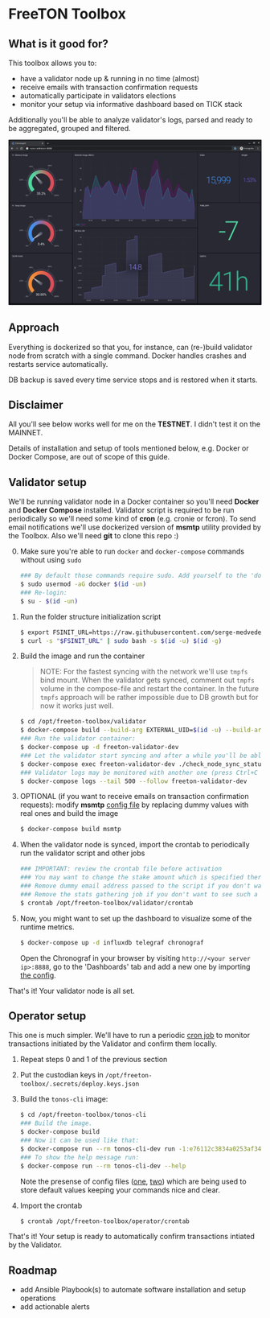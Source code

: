 # FreeTON Toolbox

## What is it good for?

This toolbox allows you to:
- have a validator node up & running in no time (almost)
- receive emails with transaction confirmation requests
- automatically participate in validators elections
- monitor your setup via informative dashboard based on TICK stack

Additionally you'll be able to analyze validator's logs, parsed and ready to be aggregated, grouped and filtered.

![dashboard view](gallery/dashboard-1.png)

## Approach
Everything is dockerized so that you, for instance, can (re-)build validator node from scratch with a single command. Docker handles crashes and restarts service automatically.

DB backup is saved every time service stops and is restored when it starts.

## Disclaimer
All you'll see below works well for me on the __TESTNET__. I didn't test it on the MAINNET.

Details of installation and setup of tools mentioned below, e.g. Docker or Docker Compose, are out of scope of this guide.

## Validator setup
We'll be running validator node in a Docker container so you'll need __Docker__ and __Docker Compose__ installed.
Validator script is required to be run periodically so we'll need some kind of __cron__ (e.g. cronie or fcron).
To send email notifications we'll use dockerized version of __msmtp__ utility provided by the Toolbox.
Also we'll need __git__ to clone this repo :)

0. Make sure you're able to run `docker` and `docker-compose` commands without using `sudo`
    ```bash
    ### By default those commands require sudo. Add yourself to the 'docker' group to change it:
    $ sudo usermod -aG docker $(id -un)
    ### Re-login:
    $ su - $(id -un)
    ```

1. Run the folder structure initialization script
    ```bash
    $ export FSINIT_URL=https://raw.githubusercontent.com/serge-medvedev/freeton-toolbox/master/fsinit.sh
    $ curl -s "$FSINIT_URL" | sudo bash -s $(id -u) $(id -g)
    ```

1. Build the image and run the container

    > NOTE: For the fastest syncing with the network we'll use `tmpfs` bind mount.
    When the validator gets synced, comment out `tmpfs` volume in the compose-file and restart the container.
    In the future `tmpfs` approach will be rather impossible due to DB growth but for now it works just well.

    ```bash
    $ cd /opt/freeton-toolbox/validator
    $ docker-compose build --build-arg EXTERNAL_UID=$(id -u) --build-arg EXTERNAL_GID=$(id -g) freeton-validator-dev
    ### Run the validator container:
    $ docker-compose up -d freeton-validator-dev
    ### Let the validator start syncing and after a while you'll be able to see its status by doing this:
    $ docker-compose exec freeton-validator-dev ./check_node_sync_status.sh
    ### Validator logs may be monitored with another one (press Ctrl+C to exit):
    $ docker-compose logs --tail 500 --follow freeton-validator-dev
    ```

1. OPTIONAL (if you want to receive emails on transaction confirmation requests): modify __msmtp__ [config file](validator/msmtp/msmtprc) by replacing dummy values with real ones and build the image
    ```bash
    $ docker-compose build msmtp
    ```

1. When the validator node is synced, import the crontab to periodically run the validator script and other jobs
    ```bash
    ### IMPORTANT: review the crontab file before activation
    ### You may want to change the stake amount which is specified there.
    ### Remove dummy email address passed to the script if you don't want to receive emails, or replace it with yours otherwise
    ### Remove the stats gathering job if you don't want to see such a useful information on the dashboard.
    $ crontab /opt/freeton-toolbox/validator/crontab
    ```

1. Now, you might want to set up the dashboard to visualize some of the runtime metrics.
    ```bash
    $ docker-compose up -d influxdb telegraf chronograf
    ```
    Open the Chronograf in your browser by visiting `http://<your server ip>:8888`, go to the 'Dashboards' tab and add a new one by importing [the config](validator/tick/dashboard.json).

That's it! Your validator node is all set.

## Operator setup

This one is much simpler. We'll have to run a periodic [cron job](operator/crontab) to monitor transactions initiated by the Validator and confirm them locally.

1. Repeat steps 0 and 1 of the previous section

1. Put the custodian keys in `/opt/freeton-toolbox/.secrets/deploy.keys.json`

1. Build the `tonos-cli` image:
    ```bash
    $ cd /opt/freeton-toolbox/tonos-cli
    ### Build the image.
    $ docker-compose build
    ### Now it can be used like that:
    $ docker-compose run --rm tonos-cli-dev run -1:e76112c3834a0253af3443296349f90c7a5439c08f9675f442d50df37a03fc5c getCustodians '{}'
    ### To show the help message run:
    $ docker-compose run --rm tonos-cli-dev --help
    ```

    Note the presense of config files ([one](tonos-cli/tonlabs-cli.conf-dev.json), [two](tonos-cli/tonlabs-cli.conf.json)) which are being used to store default values keeping your commands nice and clear.

1. Import the crontab
    ```bash
    $ crontab /opt/freeton-toolbox/operator/crontab
    ```

That's it! Your setup is ready to automatically confirm transactions intiated by the Validator.

## Roadmap
- add Ansible Playbook(s) to automate software installation and setup operations
- add actionable alerts